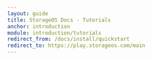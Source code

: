 ```yaml
---
layout: guide
title: StorageOS Docs - Tutorials
anchor: introduction
module: introduction/tutorials
redirect_from: /docs/install/quickstart
redirect_to: https://play.storageos.com/main
---
```

